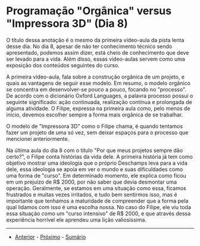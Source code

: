 # Programação "Orgânica" versus "Impressora 3D" (Dia 8)
O título dessa anotação é o mesmo da primeira vídeo-aula da pista lenta desse dia. No dia 8, apesar de não ter conhecimento técnico sendo apresentado, podemos assim dizer, está cheio de conhecimento que deve ser levado para a vida. Além disso, essas vídeo-aulas servem como uma exposição dos conteúdos seguintes do curso.

A primeira vídeo-aula, fala sobre a construção orgânica de um projeto, e quais as vantagens de seguir esse modelo. Em resumo, o modelo orgânico se concentra em desenvolver-se pouco a pouco, focando no "processo". De acordo com o dicionário Oxford Languages, a palavra processo possui o seguinte significado: ação continuada, realização contínua e prolongada de alguma atividade. O Filipe, expressa na primeira aula como, pelo menos de inicio, devemos escolher sempre a forma mais orgânica de se trabalhar.

O modelo de "Impressora 3D" como o Filipe chama, é quando tentamos fazer um projeto de uma só vez, sem deixar espaços para o processo que mencionei anteriormente.

Na última aula do dia 8 com o título "Por que meus projetos sempre dão certo?", o Filipe conta histórias da vida dele. A primeira história já tem como objetivo mostrar uma ideologia que o próprio Deschamps leva para a vida dele, essa ideologia se apoia em ver o mundo e suas dificuldades como uma forma de "curso". Em determinado momento, ele explica como ficou em um prejuízo de R$ 2000, por não saber que devia desmontar uma operação. Geralmente, se estamos em uma situação como essa, ficamos frustrados e muitas vezes irritados, e tudo bem sentirmos isso, mas é importante que tenhamos a maturidade de compreender que a forma pela qual lidamos com isso é uma escolha nossa. No caso do Filipe, ele viu toda essa situação como um "curso intensivo" de R$ 2000, e que através dessa experiência horrível ele aprendeu uma lição valiosíssima.

---

- [Anterior](/dias/dia7.md) - [Próximo](/dias/dia9.md) - [Sumário](../README.md)
